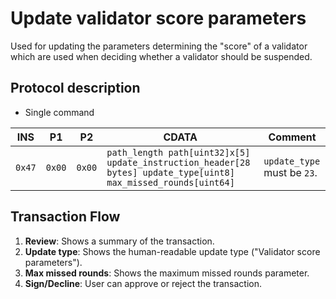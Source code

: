 # Update validator score parameters

Used for updating the parameters determining the "score" of a validator which are used when deciding whether a validator should be suspended.

## Protocol description

* Single command

INS | P1 | P2 | CDATA | Comment |
|----|--------|-----|-------------|----|
| `0x47` | `0x00` | `0x00` | `path_length path[uint32]x[5] update_instruction_header[28 bytes] update_type[uint8] max_missed_rounds[uint64]` | `update_type` must be `23`. |

## Transaction Flow

1. **Review**: Shows a summary of the transaction.
2. **Update type**: Shows the human-readable update type ("Validator score parameters").
3. **Max missed rounds**: Shows the maximum missed rounds parameter.
4. **Sign/Decline**: User can approve or reject the transaction.
